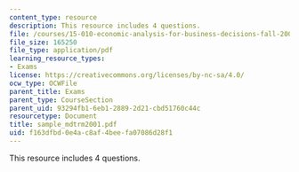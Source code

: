 ```yaml
---
content_type: resource
description: This resource includes 4 questions.
file: /courses/15-010-economic-analysis-for-business-decisions-fall-2004/f163dfbd0e4ac8af4beefa07086d28f1_sample_mdtrm2001.pdf
file_size: 165250
file_type: application/pdf
learning_resource_types:
- Exams
license: https://creativecommons.org/licenses/by-nc-sa/4.0/
ocw_type: OCWFile
parent_title: Exams
parent_type: CourseSection
parent_uid: 93294fb1-6eb1-2889-2d21-cbd51760c44c
resourcetype: Document
title: sample_mdtrm2001.pdf
uid: f163dfbd-0e4a-c8af-4bee-fa07086d28f1
---
```

This resource includes 4 questions.